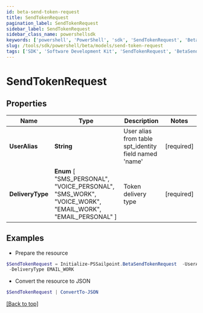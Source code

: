 ```yaml
---
id: beta-send-token-request
title: SendTokenRequest
pagination_label: SendTokenRequest
sidebar_label: SendTokenRequest
sidebar_class_name: powershellsdk
keywords: ['powershell', 'PowerShell', 'sdk', 'SendTokenRequest', 'BetaSendTokenRequest'] 
slug: /tools/sdk/powershell/beta/models/send-token-request
tags: ['SDK', 'Software Development Kit', 'SendTokenRequest', 'BetaSendTokenRequest']
---
```



# SendTokenRequest

## Properties

Name | Type | Description | Notes
------------ | ------------- | ------------- | -------------
**UserAlias** |  **String** | User alias from table spt_identity field named 'name' | [required]
**DeliveryType** |   **Enum** [  "SMS_PERSONAL",    "VOICE_PERSONAL",    "SMS_WORK",    "VOICE_WORK",    "EMAIL_WORK",    "EMAIL_PERSONAL" ] | Token delivery type | [required]

## Examples

- Prepare the resource
```powershell
$SendTokenRequest = Initialize-PSSailpoint.BetaSendTokenRequest  -UserAlias will.albin `
 -DeliveryType EMAIL_WORK
```

- Convert the resource to JSON
```powershell
$SendTokenRequest | ConvertTo-JSON
```


[[Back to top]](#) 

